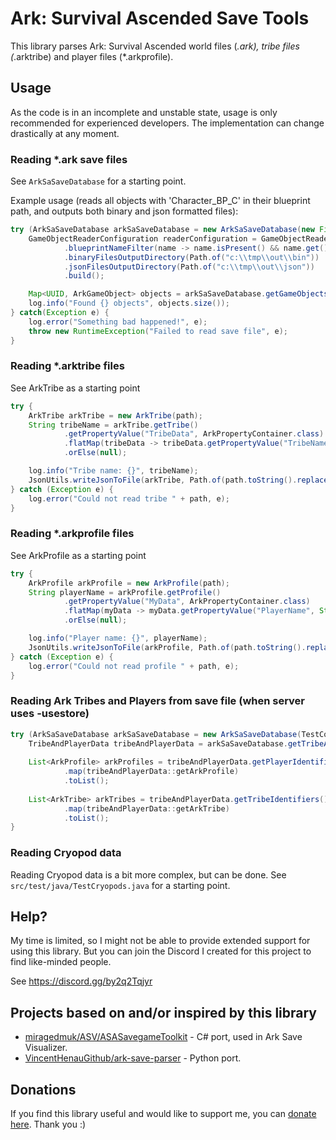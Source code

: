 # Ark: Survival Ascended Save Tools

This library parses Ark: Survival Ascended world files (*.ark), tribe files (*.arktribe) and player files (*.arkprofile).

## Usage

As the code is in an incomplete and unstable state, usage is only recommended for experienced developers.
The implementation can change drastically at any moment.

### Reading *.ark save files

See `ArkSaSaveDatabase` for a starting point.

Example usage (reads all objects with 'Character_BP_C' in their blueprint path, and outputs both binary and json formatted files):

```java
try (ArkSaSaveDatabase arkSaSaveDatabase = new ArkSaSaveDatabase(new File("c:\\tmp\\TheIsland_WP.ark"))) {
    GameObjectReaderConfiguration readerConfiguration = GameObjectReaderConfiguration.builder()
            .blueprintNameFilter(name -> name.isPresent() && name.get().contains("Character_BP_C"))
            .binaryFilesOutputDirectory(Path.of("c:\\tmp\\out\\bin"))
            .jsonFilesOutputDirectory(Path.of("c:\\tmp\\out\\json"))
            .build();

    Map<UUID, ArkGameObject> objects = arkSaSaveDatabase.getGameObjects(readerConfiguration);
    log.info("Found {} objects", objects.size());
} catch(Exception e) {
    log.error("Something bad happened!", e);
    throw new RuntimeException("Failed to read save file", e);
}
```

### Reading *.arktribe files

See ArkTribe as a starting point

```java
try {
    ArkTribe arkTribe = new ArkTribe(path);
    String tribeName = arkTribe.getTribe()
            .getPropertyValue("TribeData", ArkPropertyContainer.class)
            .flatMap(tribeData -> tribeData.getPropertyValue("TribeName", String.class))
            .orElse(null);

    log.info("Tribe name: {}", tribeName);
    JsonUtils.writeJsonToFile(arkTribe, Path.of(path.toString().replace(".arktribe", ".json")));
} catch (Exception e) {
    log.error("Could not read tribe " + path, e);
}
```

### Reading *.arkprofile files

See ArkProfile as a starting point

```java
try {
    ArkProfile arkProfile = new ArkProfile(path);
    String playerName = arkProfile.getProfile()
            .getPropertyValue("MyData", ArkPropertyContainer.class)
            .flatMap(myData -> myData.getPropertyValue("PlayerName", String.class))
            .orElse(null);

    log.info("Player name: {}", playerName);
    JsonUtils.writeJsonToFile(arkProfile, Path.of(path.toString().replace(".arkprofile", ".json")));
} catch (Exception e) {
    log.error("Could not read profile " + path, e);
}
```

### Reading Ark Tribes and Players from save file (when server uses -usestore)

```java
try (ArkSaSaveDatabase arkSaSaveDatabase = new ArkSaSaveDatabase(TestConstants.TEST_SAVED_ARKS_FILE.toFile())) {
    TribeAndPlayerData tribeAndPlayerData = arkSaSaveDatabase.getTribeAndPlayerData();
    
    List<ArkProfile> arkProfiles = tribeAndPlayerData.getPlayerIdentifiers().stream()
            .map(tribeAndPlayerData::getArkProfile)
            .toList();
    
    List<ArkTribe> arkTribes = tribeAndPlayerData.getTribeIdentifiers().stream()
            .map(tribeAndPlayerData::getArkTribe)
            .toList();
}    

```

### Reading Cryopod data

Reading Cryopod data is a bit more complex, but can be done. See `src/test/java/TestCryopods.java` for a starting point.

## Help?

My time is limited, so I might not be able to provide extended support for using this library. But you
can join the Discord I created for this project to find like-minded people.

See https://discord.gg/by2q2Tqjyr

## Projects based on and/or inspired by this library

* [miragedmuk/ASV/ASASavegameToolkit](https://github.com/miragedmuk/ASV/tree/master/AsaSavegameToolkit) - C# port, used in Ark Save Visualizer.
* [VincentHenauGithub/ark-save-parser](https://github.com/VincentHenauGithub/ark-save-parser) - Python port.

## Donations

If you find this library useful and would like to support me, you can [donate here](https://www.paypal.com/donate/?business=RHMFDY3A7H3VU&no_recurring=0&item_name=Ark+Sa+Save+Tools). Thank you :)
